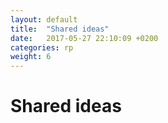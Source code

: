 ```yaml
---
layout: default
title:  "Shared ideas"
date:   2017-05-27 22:10:09 +0200
categories: rp
weight: 6
---
```


# Shared ideas

